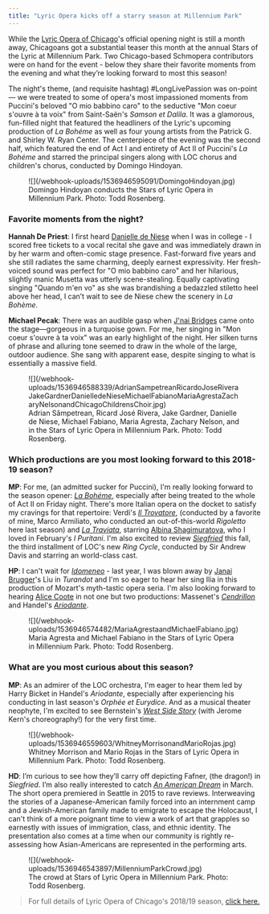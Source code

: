 ```yaml
---
title: "Lyric Opera kicks off a starry season at Millennium Park"
---
```


While the [Lyric Opera of Chicago](/scene/companies/lyric-opera-of-chicago/)'s official opening night is still a month away, Chicagoans got a substantial teaser this month at the annual Stars of the Lyric at Millennium Park. Two Chicago-based Schmopera contributors were on hand for the event - below they share their favorite moments from the evening and what they’re looking forward to most this season!

The night's theme, (and requisite hashtag) #LongLivePassion was on-point — we were treated to some of opera's most impassioned moments from Puccini's beloved "O mio babbino caro" to the seductive "Mon coeur s'ouvre à ta voix" from Saint-Saën's *Samson et Dalila*. It was a glamorous, fun-filled night that featured the headliners of the Lyric's upcoming production of *La Bohéme* as well as four young artists from the Patrick G. and Shirley W. Ryan Center. The centerpiece of the evening was the second half, which featured the end of Act I and entirety of Act II of Puccini's *La Bohéme* and starred the principal singers along with LOC chorus and children's chorus, conducted by Domingo Hindoyan.

<figure data-type="image">
![](/webhook-uploads/1536946595091/DomingoHindoyan.jpg)
<figcaption>Domingo Hindoyan conducts the Stars of Lyric Opera in Millennium Park. Photo: Todd Rosenberg.</figcaption>
</figure>

### Favorite moments from the night?

**Hannah De Priest**: I first heard [Danielle de Niese](/scene/people/danielle-de-niese/) when I was in college - I scored free tickets to a vocal recital she gave and was immediately drawn in by her warm and often-comic stage presence. Fast-forward five years and she still radiates the same charming, deeply earnest expressivity. Her fresh-voiced sound was perfect for "O mio babbino caro" and her hilarious, slightly manic Musetta was utterly scene-stealing. Equally captivating singing "Quando m'en vo" as she was brandishing a bedazzled stiletto heel above her head, I can’t wait to see de Niese chew the scenery in *La Bohème*.

**Michael Pecak**: There was an audible gasp when [J'nai Bridges](/scene/people/jnai-bridges/) came onto the stage—gorgeous in a turquoise gown. For me, her singing in "Mon coeur s'ouvre à ta voix" was an early highlight of the night. Her silken turns of phrase and alluring tone seemed to draw in the whole of the large, outdoor audience. She sang with apparent ease, despite singing to what is essentially a massive field.

<figure data-type="image">
![](/webhook-uploads/1536946588339/AdrianSampetreanRicardoJoseRiveraJakeGardnerDanielledeNieseMichaelFabianoMariaAgrestaZacharyNelsonandChicagoChildrensChoir.jpg)
<figcaption>Adrian Sâmpetrean, Ricard José Rivera, Jake Gardner, Danielle de Niese, Michael Fabiano, Maria Agresta, Zachary Nelson, and  in the Stars of Lyric Opera in Millennium Park. Photo: Todd Rosenberg.</figcaption>
</figure>

### Which productions are you most looking forward to this 2018-19 season?

**MP**: For me, (an admitted sucker for Puccini), I'm really looking forward to the season opener: [*La Bohéme*](https://www.lyricopera.org/concertstickets/calendar/2018-2019/la-boheme-opera-tickets), especially after being treated to the whole of Act II on Friday night. There's more Italian opera on the docket to satisfy my cravings for that repertoire: Verdi's [*Il Trovatore*](https://www.lyricopera.org/concertstickets/calendar/2018-2019/il-trovatore-opera-tickets), (conducted by a favorite of mine, Marco Armiliato, who conducted an out-of-this-world *Rigoletto* here last season) and [*La Traviata*](https://www.lyricopera.org/concertstickets/calendar/2018-2019/la-traviata-opera-tickets), starring [Albina Shagimuratova](/scene/people/albina-shagimuratova/), who I loved in February's *I Puritani*. I'm also excited to review [*Siegfried*](https://www.lyricopera.org/concertstickets/calendar/2018-2019/siegfried-opera-tickets) this fall, the third installment of LOC's new *Ring Cycle*, conducted by Sir Andrew Davis and starring an world-class cast.

**HP**: I can't wait for [*Idomeneo*](https://www.lyricopera.org/concertstickets/calendar/2018-2019/idomeneo-opera-tickets) - last year, I was blown away by [Janai Brugger](/scene/people/janai-brugger/)'s Lìu in *Turandot* and I'm so eager to hear her sing Ilia in this production of Mozart's myth-tastic opera seria. I'm also looking forward to hearing [Alice Coote](/scene/people/alice-coote/) in not one but two productions: Massenet's [*Cendrillon*](https://www.lyricopera.org/concertstickets/calendar/2018-2019/cendrillon-opera-tickets) and Handel's [*Ariodante*](https://www.lyricopera.org/concertstickets/calendar/2018-2019/la-traviata-opera-tickets). 

<figure data-type="image">
![](/webhook-uploads/1536946574482/MariaAgrestaandMichaelFabiano.jpg)
<figcaption>Maria Agresta and Michael Fabiano in the Stars of Lyric Opera in Millennium Park. Photo: Todd Rosenberg.</figcaption>
</figure>

### What are you most curious about this season?

**MP**: As an admirer of the LOC orchestra, I'm eager to hear them led by Harry Bicket in Handel's *Ariodante*, especially after experiencing his conducting in last season's *Orphée et Eurydice*. And as a musical theater neophyte, I'm excited to see Bernstein's [*West Side Story*](https://www.lyricopera.org/concertstickets/calendar/2018-2019/west-side-story-musical-tickets) (with Jerome Kern's choreography!) for the very first time.

<figure data-type="image">
![](/webhook-uploads/1536946559603/WhitneyMorrisonandMarioRojas.jpg)
<figcaption>Whitney Morrison and Mario Rojas in the Stars of Lyric Opera in Millennium Park. Photo: Todd Rosenberg.</figcaption>
</figure>

**HD**: I’m curious to see how they’ll carry off depicting Fafner, (the dragon!) in *Siegfried*. I’m also really interested to catch [*An American Dream*](https://www.lyricopera.org/concertstickets/calendar/2018-2019/an-american-dream-opera-tickets) in March. The short opera premiered in Seattle in 2015 to rave reviews. Interweaving the stories of a Japanese-American family forced into an internment camp and a Jewish-American family made to emigrate to escape the Holocaust, I can't think of a more poignant time to view a work of art that grapples so earnestly with issues of immigration, class, and ethnic identity. The presentation also comes at a time when our community is rightly re-assessing how Asian-Americans are represented in the performing arts.

<figure data-type="image">
![](/webhook-uploads/1536946543897/MillenniumParkCrowd.jpg)
<figcaption>The crowd at Stars of Lyric Opera in Millennium Park. Photo: Todd Rosenberg.</figcaption>
</figure>

>For full details of Lyric Opera of Chicago's 2018/19 season, [click here.](https://www.lyricopera.org/concertstickets/1819-lyric-opera-season)
